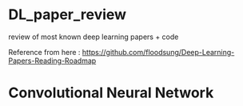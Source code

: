 # DL_paper_review
review of most known deep learning papers + code

Reference from here : https://github.com/floodsung/Deep-Learning-Papers-Reading-Roadmap


# Convolutional Neural Network

